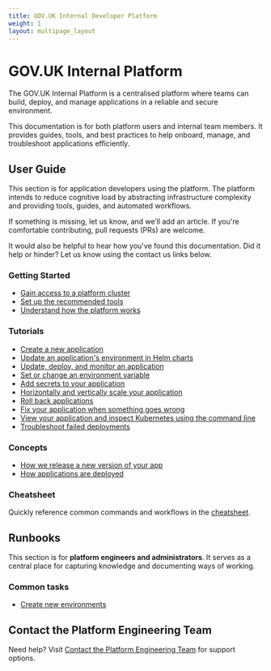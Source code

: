 ```yaml
---
title: GOV.UK Internal Developer Platform
weight: 1
layout: multipage_layout
---
```


# GOV.UK Internal Platform

The GOV.UK Internal Platform is a centralised platform where teams can build, deploy, and manage applications in a reliable and secure environment.

This documentation is for both platform users and internal team members. It provides guides, tools, and best practices to help onboard, manage, and troubleshoot applications efficiently.

## User Guide

This section is for application developers using the platform. The platform intends to reduce cognitive load by abstracting infrastructure complexity and providing tools, guides, and automated workflows.

If something is missing, let us know, and we’ll add an article. If you're comfortable contributing, pull requests (PRs) are welcome.

It would also be helpful to hear how you've found this documentation. Did it help or hinder? Let us know using the contact us links below.

### Getting Started

- [Gain access to a platform cluster](/kubernetes/get-started/access-eks-cluster/index.html)
- [Set up the recommended tools](/kubernetes/get-started/set-up-tools/index.html)
- [Understand how the platform works](/kubernetes/how-platform-works/index.html)

### Tutorials

- [Create a new application](/kubernetes/create-app/index.html)
- [Update an application's environment in Helm charts](/kubernetes/get-started/tutorials/app-config-deploy-helm-chart/index.html)
- [Update, deploy, and monitor an application](/kubernetes/get-started/tutorials/app-update-deploy-monitor-logs/index.html)
- [Set or change an environment variable](/kubernetes/manage-app/set-env-var/index.html)
- [Add secrets to your application](/kubernetes/manage-app/manage-secrets/index.html)
- [Horizontally and vertically scale your application](/kubernetes/manage-app/scale-app/index.html)
- [Roll back applications](/kubernetes/manage-app/roll-back-app/index.html)
- [Fix your application when something goes wrong](/kubernetes/fix-app/index.html)
- [View your application and inspect Kubernetes using the command line](/kubernetes/manage-app/get-app-info/index.html)
- [Troubleshoot failed deployments](/kubernetes/manage-app/manage-state/index.html)

### Concepts

- [How we release a new version of your app](/kubernetes/manage-app/release-new-version/index.html)
- [How applications are deployed](/kubernetes/manage-app/access-ci-cd/index.html)

### Cheatsheet

Quickly reference common commands and workflows in the [cheatsheet](/kubernetes/cheatsheet.html).

## Runbooks

This section is for **platform engineers and administrators**. It serves as a central place for capturing knowledge and documenting ways of working.

### Common tasks

- [Create new environments](/kubernetes/manage-app/create-new-env/index.html)

## Contact the Platform Engineering Team

Need help? Visit [Contact the Platform Engineering Team](/kubernetes/contact-platform-engineering-team.html) for support options.
